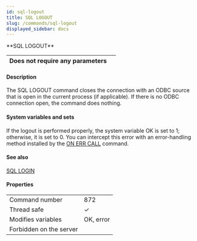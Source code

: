 ```yaml
---
id: sql-logout
title: SQL LOGOUT
slug: /commands/sql-logout
displayed_sidebar: docs
---
```


<!--REF #_command_.SQL LOGOUT.Syntax-->**SQL LOGOUT**<!-- END REF-->
<!--REF #_command_.SQL LOGOUT.Params-->
| Does not require any parameters |  |
| --- | --- |

<!-- END REF-->

#### Description 

<!--REF #_command_.SQL LOGOUT.Summary-->The SQL LOGOUT command closes the connection with an ODBC source that is open in the current process (if applicable).<!-- END REF--> If there is no ODBC connection open, the command does nothing. 

#### System variables and sets 

If the logout is performed properly, the system variable OK is set to 1; otherwise, it is set to 0\. You can intercept this error with an error-handling method installed by the [ON ERR CALL](on-err-call.md) command.

#### See also 

[SQL LOGIN](sql-login.md)  

#### Properties
|  |  |
| --- | --- |
| Command number | 872 |
| Thread safe | &check; |
| Modifies variables | OK, error |
| Forbidden on the server ||


